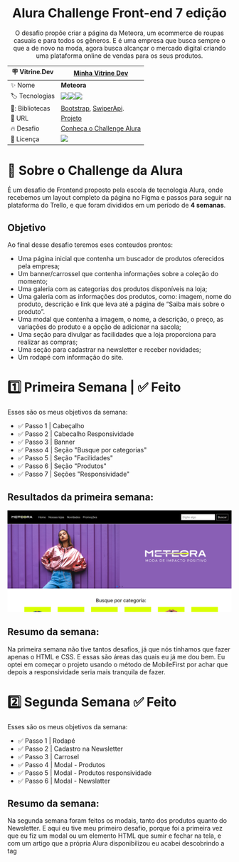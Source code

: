<div align="center">
  
# Alura Challenge Front-end 7 edição

 O desafio propõe criar a página da Meteora, um ecommerce de roupas casuais e para todos os gêneros. E é uma empresa
que busca sempre o que a de novo na moda, agora busca alcançar o mercado digital criando uma plataforma online de 
vendas para os seus produtos.

| :placard: Vitrine.Dev |  [Minha Vitrine Dev](https://cursos.alura.com.br/vitrinedev/marioapereirar)   |
| -------------  | --- |
| :sparkles: Nome        | **Meteora**
| :label: Tecnologias |   <img src="https://img.shields.io/badge/HTML5-E34F26?style=for-the-badge&logo=html5&logoColor=white"><img src="https://img.shields.io/badge/CSS3-1572B6?style=for-the-badge&logo=css3&logoColor=white"><img src="https://img.shields.io/badge/JavaScript-F7DF1E?style=for-the-badge&logo=javascript&logoColor=black">
| 🎇: Bibliotecas | [Bootstrap](https://getbootstrap.com/), [SwiperApi](https://swiperjs.com/).
| :rocket: URL         | [Projeto](https://meteora-rosy.vercel.app/)
| :fire: Desafio     | [Conheça o Challenge Alura](https://www.alura.com.br/challenges/front-end-6?host=https://cursos.alura.com.br)
| :page_with_curl: Licença         | [<img src="https://img.shields.io/badge/LICENSE-MIT-green"/>](https://choosealicense.com/licenses/mit/) 
  
</div>

# 💪 Sobre o Challenge da Alura

É um desafio de Frontend proposto pela escola de tecnologia Alura, onde recebemos um layout completo da página no
Figma e passos para seguir na plataforma do Trello, e que foram divididos em um período de **4 semanas**.

## Objetivo

Ao final desse desafio teremos eses conteudos prontos:

- Uma página inicial que contenha um buscador de produtos oferecidos pela empresa;
- Um banner/carrossel que contenha informações sobre a coleção do momento;
- Uma galeria com as categorias dos produtos disponíveis na loja;
- Uma galeria com as informações dos produtos, como: imagem, nome do produto, descrição e link que leva até a página de “Saiba mais sobre o produto”.
- Uma modal que contenha a imagem, o nome, a descrição, o preço, as variações do produto e a opção de adicionar na sacola;
- Uma seção para divulgar as facilidades que a loja proporciona para realizar as compras;
- Uma seção para cadastrar na newsletter e receber novidades;
- Um rodapé com informação do site.


# :one: Primeira Semana | **:white_check_mark: Feito**

Esses são os meus objetivos da semana: 

- :white_check_mark: Passo 1 | Cabeçalho 
- :white_check_mark: Passo 2 | Cabecalho Responsividade
- :white_check_mark: Passo 3 | Banner 
- :white_check_mark: Passo 4 | Seção "Busque por categorias"
- :white_check_mark: Passo 5 | Seção "Facilidades"
- :white_check_mark: Passo 6 | Seção "Produtos"
- :white_check_mark: Passo 7 | Seções "Responsividade"

## Resultados da primeira semana:

![Resultados da primeira semana](assets/print.png)
## Resumo da semana:

Na primeira semana não tive tantos desafios, já que nós tínhamos que fazer apenas o  HTML e CSS. E essas são áreas
das quais eu já me dou bem. Eu optei em começar o projeto usando o método de MobileFirst por achar que depois a 
responsividade seria mais tranquila de fazer.

# :two: Segunda Semana **:white_check_mark: Feito**

Esses são os meus objetivos da semana: 

- :white_check_mark: Passo 1 | Rodapé
- :white_check_mark: Passo 2 | Cadastro na Newsletter
- :white_check_mark: Passo 3 | Carrosel
- :white_check_mark: Passo 4 | Modal - Produtos
- :white_check_mark: Passo 5 | Modal - Produtos responsividade
- :white_check_mark: Passo 6 | Modal - Newslatter

## Resumo da semana: 

Na segunda semana foram feitos os modais, tanto dos produtos quanto do Newsletter. E aqui eu tive meu primeiro 
desafio, porque foi a primeira vez que eu fiz um modal ou um elemento HTML que sumir e fechar na tela, e com um artigo 
que a própria Alura disponibilizou eu acabei descobrindo a tag <dialog>, que é usada exatamente para esse tipo de 
situação. E no final acabei conseguindo fazer todos os passos dentro do prazo da semana.

# :three: e :four: Terceira e quarta semana  **:white_check_mark: Feito**

Esses são os meus objetivos da semana: 

- :white_check_mark: Passo 1 | Galeria de Produtos - Listagem via API
- :white_check_mark: Passo 2 | Galeria de Produtos - Filtrar por categoria
- :white_check_mark: Passo 3 | Galeria de Produtos - Filtrar por barra de pesquisa
- :white_check_mark: Passo 4 | Modal de Produtos - Abrir / Fechar
- :white_check_mark: Passo 5 | Modal de Newsletter - Abrir / Fechar
- :white_check_mark: Passo 6 | Cadastro Newsletter - Validação


##  Resumo da semana:

Na terceira e quarta semanas foram feitas a parte lógica da página. Nos primeiros 3 passos das semanas, eu me sai bem, 
porque eram conteúdos dos quais eu tinha acabado de estudar e tava colocando em prática como simular e tratar uma API 
e fazer funções assincronas para manipular o DOM. No entanto, nos próximos passos eu tive um sério problema, 
principalmente na hora de fazer a função de abrir e fechar os modais, passei um bom tempo tentando de várias formas, 
até pedi ajuda a amigos da área. E por fim lendo alguns artigos sobre, eu optei por usar a biblioteca do Bootstrap que 
já tem uma variedade de modais já prontos para usar e implementar no projeto. E assim consegui concluir o desafio

# 🤯 Minha experiência

Esse foi o primeiro desafio de Frontend da Alura em que eu participei, e tive uma experiência incrível sobre muitas
coisas. 

Com esse desafio eu pude colocar em prática os conhecimentos que consegui nos cursos da Alura, e pude ver uma melhoria 
nas minhas habilidades, mesmo sabendo que ainda não cheguei onde quero, sinto que estou melhor.

E graças ao desafio eu comecei a interagir mais com as pessoas da área, até na comunidade do próprio desafio. O que 
antes era um verdadeiro desafio para mim, acabou que consegui conversar bem com as pessoas e até ajudar algumas.

Estou satisfeito com a minha primeira participação em um desafio de desenvolvimento, terminei ele consolidando alguns 
conhecimentos e aprendendo coisas novas, consegui interagir com algumas pessoas e superei esse desafio. Pretendo 
participar dos próximos com toda certeza, sei que ainda não estou no meu melhor e posso melhorar bem mais esse código 
que fiz e pretendo fazer isso.

## ⭐ Representação do projeto em diversas telas

<div align="center">

![Demonstração](assets/printMobile.png)
![Demonstração](assets/printTablet.png)
![Demonstração](assets/printDesktop.png)

</div>

# 🙋‍♂️ Autor

[![NPM](https://img.shields.io/npm/l/react)](https://github.com/DanielBarret0/codeChella/blob/main/LICENSE.md)

Mário Anthony Pereira Rocha

Acesse minha redes [aqui](https://social-links-v2.bohr.io/)
